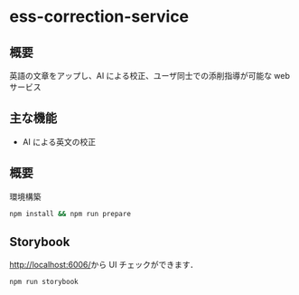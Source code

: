 # ess-correction-service

## 概要

英語の文章をアップし、AI による校正、ユーザ同士での添削指導が可能な web サービス

## 主な機能

- AI による英文の校正

## 概要

環境構築

```bash
npm install && npm run prepare
```

## Storybook

[http://localhost:6006/](http://localhost:6006/)から UI チェックができます．

```bash
npm run storybook
```
